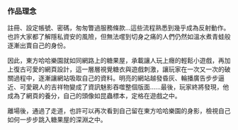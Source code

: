 ### 作品理念

註冊、設定帳號、密碼，匆匆瞥過服務條款...這些流程熟悉到幾乎成為反射動作。也許大家都了解隱私資安的風險，但無法嚐到切身之痛的人們仍然如溫水煮青蛙般逐漸出賣自己的身份。

因此，東方哈哈樂園就如同網路上的糖果屋，承載讓人玩上癮的輕鬆小遊戲，再加上復古可愛的網頁設計，這一層層視覺糖衣與遊戲刺激，讓玩家在一次又一次的破關過程中，逐漸讓網站吸取自己的資料。明亮的網站越發昏灰、輪播廣告步步逼近、可愛親人的吉祥物變成了資訊魅影吞噬整個版面......最後，玩家終將發現，他成為了網頁的養分，自己的頭像如昆蟲標本，定格在遊戲之中。

離場後，通過了走道，也許可以再次看到自己留在東方哈哈樂園的身影，檢視自己如何一步步跳入糖果屋的深淵之中。
